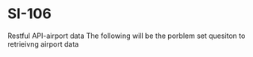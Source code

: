 # SI-106
Restful API-airport data
The following will be the porblem set quesiton to retrieivng airport data
